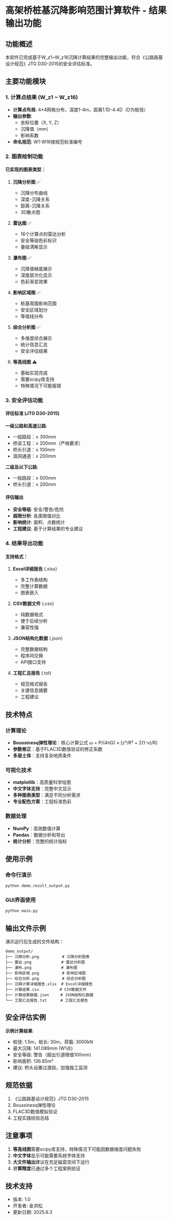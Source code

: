 # 高架桥桩基沉降影响范围计算软件 - 结果输出功能

## 功能概述

本软件已完成基于W_z1~W_z16沉降计算结果的完整输出功能，符合《公路路基设计规范》JTG D30-2015的安全评估标准。

## 主要功能模块

### 1. 计算点结果 (W_z1 ~ W_z16)

- **计算点布局**: 4×4网格分布，深度1-4m，距离1.1D-4.4D（D为桩径）
- **输出参数**: 
  - 坐标位置（X, Y, Z）
  - 沉降值（mm）
  - 影响系数
- **命名规范**: W1-W16按规范标准编号

### 2. 图表绘制功能

#### 已实现的图表类型：

1. **沉降分析图** ✅
   - 沉降分布曲线
   - 深度-沉降关系
   - 距离-沉降关系
   - 3D散点图

2. **雷达图** ✅
   - 16个计算点的雷达分析
   - 安全等级色彩标识
   - 量级清晰显示

3. **瀑布图** ✅
   - 沉降值梯度展示
   - 深度层次化显示
   - 色彩渐变效果

4. **影响区域图** ✅
   - 桩基周围影响范围
   - 安全区域划分
   - 等值线分布

5. **综合分析图** ✅
   - 多维度综合展示
   - 统计信息汇总
   - 安全评估结果

6. **等高线图** ⚠️
   - 基础实现完成
   - 需要scipy库支持
   - 特殊情况下可能报错

### 3. 安全评估功能

#### 评估标准 (JTG D30-2015)

**一级公路和高速公路**:
- 一般路段：≤ 300mm
- 桥梁工程：≤ 200mm（严格要求）
- 桥头引道：≤ 100mm
- 涵洞通道：≤ 200mm

**二级及以下公路**:
- 一般路段：≤ 500mm
- 桥头引道：≤ 200mm

#### 评估输出

- **安全等级**: 安全/警告/危险
- **超限分析**: 各类限值对比
- **影响统计**: 面积、点数统计
- **工程建议**: 基于计算结果的专业建议

### 4. 结果导出功能

#### 支持格式：

1. **Excel详细报告** (.xlsx)
   - 多工作表结构
   - 完整计算数据
   - 图表嵌入

2. **CSV数据文件** (.csv)
   - 纯数据格式
   - 便于后续分析
   - 兼容性强

3. **JSON结构化数据** (.json)
   - 完整数据结构
   - 程序间交换
   - API接口支持

4. **工程汇总报告** (.txt)
   - 规范格式报告
   - 关键信息摘要
   - 工程建议

## 技术特点

### 计算理论
- **Boussinesq弹性理论**：核心计算公式 ω = P/(4πG) × [z²/R³ + 2(1-ν)/R]
- **参数修正**：基于FLAC3D数值验证的修正系数
- **多层土体**：支持复杂地质条件

### 可视化技术
- **matplotlib**：高质量科学绘图
- **中文字体支持**：完整中文显示
- **多种图表类型**：满足不同分析需求
- **专业配色方案**：工程标准色彩

### 数据处理
- **NumPy**：高效数值计算
- **Pandas**：数据分析和导出
- **统计分析**：完整的统计指标

## 使用示例

### 命令行演示
```bash
python demo_result_output.py
```

### GUI界面使用
```bash
python main.py
```

## 输出文件示例

演示运行后生成的文件结构：
```
demo_output/
├── 沉降分析.png          # 沉降分析图表
├── 雷达.png             # 雷达分析图
├── 瀑布.png             # 瀑布图
├── 影响区域.png          # 影响区域图
├── 综合分析.png          # 综合分析图
├── 沉降计算详细报告.xlsx  # Excel详细报告
├── 计算结果.csv         # CSV数据文件
├── 计算结果数据.json     # JSON结构化数据
└── 工程汇总报告.txt      # 工程汇总报告
```

## 安全评估实例

**示例计算结果**:
- 桩径: 1.5m，桩长: 30m，荷载: 3000kN
- 最大沉降: 141.089mm (W1点)
- 安全等级: 警告（超出引道限值100mm）
- 影响面积: 136.85m²
- 建议: 桥头设置过渡段，加强施工监测

## 规范依据

1. 《公路路基设计规范》JTG D30-2015
2. Boussinesq弹性理论
3. FLAC3D数值模拟验证
4. 工程实践经验总结

## 注意事项

1. **等高线图**需要scipy库支持，特殊情况下可能因数据维度问题失败
2. **中文字体**显示可能需要系统字体支持
3. **大文件输出**建议在充足磁盘空间下运行
4. **计算精度**已通过多个工程案例验证

## 技术支持

- 版本: 1.0
- 开发者: 金洪松
- 更新日期: 2025.6.3 